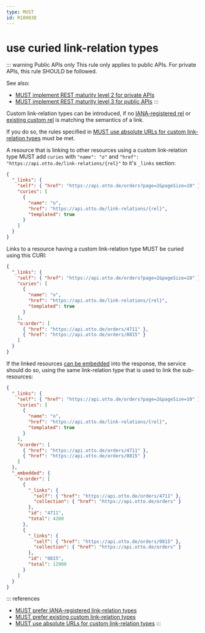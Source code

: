 ```yaml
---
type: MUST
id: R100038
---
```


# use curied link-relation types

::: warning Public APIs only
This rule only applies to public APIs. For private APIs, this rule SHOULD be followed.

See also:

- [MUST implement REST maturity level 2 for private APIs](../050_hypermedia/1010_must-implement-rest-maturity-level-2-for-private-apis.md)
- [MUST implement REST maturity level 3 for public APIs](../050_hypermedia/1020_must-implement-rest-maturity-level-3-for-public-apis.md)
  :::

Custom link-relation types can be introduced, if no [IANA-registered rel](./3020_must-prefer-registered-rels.md) or
[existing custom rel](./3010_must-prefer-existing-custom-rels.md) is matching the semantics of a link.

If you do so, the rules specified in [MUST use absolute URLs for custom link-relation types](./3030_must-use-absolute-urls-for-custom-rels.md)
must be met.

A resource that is linking to other resources using a custom link-relation type MUST add `curies` with `"name": "o"`
and `"href": "https://api.otto.de/link-relations/{rel}"` to it's
`_links` section:

```json
{
  "_links": {
    "self": { "href": "https://api.otto.de/orders?page=2&pageSize=10" },
    "curies": [
      {
        "name": "o",
        "href": "https://api.otto.de/link-relations/{rel}",
        "templated": true
      }
    ]
  }
}
```

Links to a resource having a custom link-relation type MUST be curied using this CURI:

```json
{
  "_links": {
    "self": { "href": "https://api.otto.de/orders?page=2&pageSize=10" },
    "curies": [
      {
        "name": "o",
        "href": "https://api.otto.de/link-relations/{rel}",
        "templated": true
      }
    ],
    "o:order": [
      { "href": "https://api.otto.de/orders/4711" },
      { "href": "https://api.otto.de/orders/0815" }
    ]
  }
}
```

If the linked resources [can be embedded](../040_resources/3010_should-embed-sub-resources.md) into the response, the
service should do so, using the same link-relation type that is used to link the sub-resources:

```json
{
  "_links": {
    "self": { "href": "https://api.otto.de/orders?page=2&pageSize=10" },
    "curies": [
      {
        "name": "o",
        "href": "https://api.otto.de/link-relations/{rel}",
        "templated": true
      }
    ],
    "o:order": [
      { "href": "https://api.otto.de/orders/4711" },
      { "href": "https://api.otto.de/orders/0815" }
    ]
  },
  "_embedded": {
    "o:order": [
      {
        "_links": {
          "self": { "href": "https://api.otto.de/orders/4711" },
          "collection": { "href": "https://api.otto.de/orders" }
        },
        "id": "4711",
        "total": 4200
      },
      {
        "_links": {
          "self": { "href": "https://api.otto.de/orders/0815" },
          "collection": { "href": "https://api.otto.de/orders" }
        },
        "id": "0815",
        "total": 12900
      }
    ]
  }
}
```

::: references

- [MUST prefer IANA-registered link-relation types](./3020_must-prefer-registered-rels.md)
- [MUST prefer existing custom link-relation types](./3010_must-prefer-existing-custom-rels.md)
- [MUST use absolute URLs for custom link-relation types](./3030_must-use-absolute-urls-for-custom-rels.md)
  :::
